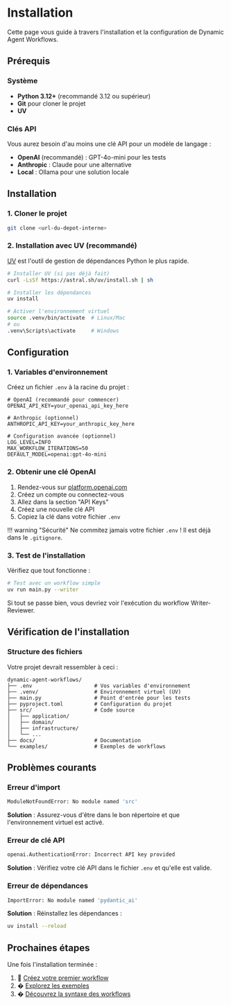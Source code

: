 # Installation

Cette page vous guide à travers l'installation et la configuration de Dynamic Agent Workflows.

## Prérequis

### Système
- **Python 3.12+** (recommandé 3.12 ou supérieur)
- **Git** pour cloner le projet
- **UV**

### Clés API
Vous aurez besoin d'au moins une clé API pour un modèle de langage :

- **OpenAI** (recommandé) : GPT-4o-mini pour les tests
- **Anthropic** : Claude pour une alternative
- **Local** : Ollama pour une solution locale

## Installation

### 1. Cloner le projet

```bash
git clone <url-du-depot-interne>
```

### 2. Installation avec UV (recommandé)

[UV](https://github.com/astral-sh/uv) est l'outil de gestion de dépendances Python le plus rapide.

```bash
# Installer UV (si pas déjà fait)
curl -LsSf https://astral.sh/uv/install.sh | sh

# Installer les dépendances
uv install

# Activer l'environnement virtuel
source .venv/bin/activate  # Linux/Mac
# ou
.venv\Scripts\activate     # Windows
```

## Configuration

### 1. Variables d'environnement

Créez un fichier `.env` à la racine du projet :

```env
# OpenAI (recommandé pour commencer)
OPENAI_API_KEY=your_openai_api_key_here

# Anthropic (optionnel)
ANTHROPIC_API_KEY=your_anthropic_key_here

# Configuration avancée (optionnel)
LOG_LEVEL=INFO
MAX_WORKFLOW_ITERATIONS=50
DEFAULT_MODEL=openai:gpt-4o-mini
```

### 2. Obtenir une clé OpenAI

1. Rendez-vous sur [platform.openai.com](https://platform.openai.com)
2. Créez un compte ou connectez-vous
3. Allez dans la section "API Keys"
4. Créez une nouvelle clé API
5. Copiez la clé dans votre fichier `.env`

!!! warning "Sécurité"
    Ne commitez jamais votre fichier `.env` ! Il est déjà dans le `.gitignore`.

### 3. Test de l'installation

Vérifiez que tout fonctionne :

```bash
# Test avec un workflow simple
uv run main.py --writer
```

Si tout se passe bien, vous devriez voir l'exécution du workflow Writer-Reviewer.

## Vérification de l'installation

### Structure des fichiers

Votre projet devrait ressembler à ceci :

```
dynamic-agent-workflows/
├── .env                    # Vos variables d'environnement
├── .venv/                  # Environnement virtuel (UV)
├── main.py                 # Point d'entrée pour les tests
├── pyproject.toml          # Configuration du projet
├── src/                    # Code source
│   ├── application/
│   ├── domain/
│   ├── infrastructure/
│   └── ...
├── docs/                   # Documentation
└── examples/               # Exemples de workflows
```

## Problèmes courants

### Erreur d'import

```bash
ModuleNotFoundError: No module named 'src'
```

**Solution** : Assurez-vous d'être dans le bon répertoire et que l'environnement virtuel est activé.

### Erreur de clé API

```bash
openai.AuthenticationError: Incorrect API key provided
```

**Solution** : Vérifiez votre clé API dans le fichier `.env` et qu'elle est valide.

### Erreur de dépendances

```bash
ImportError: No module named 'pydantic_ai'
```

**Solution** : Réinstallez les dépendances :

```bash
uv install --reload
```

## Prochaines étapes

Une fois l'installation terminée :

1. 📖 [Créez votre premier workflow](first-workflow.md)
2. � [Explorez les exemples](../examples/writer-reviewer.md)
3. � [Découvrez la syntaxe des workflows](../workflow-definition/syntax.md)

